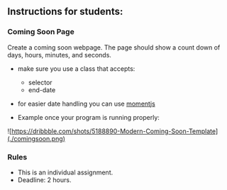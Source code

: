 ## Instructions for students:

### Coming Soon Page

Create a coming soon webpage. The page should show a count down of days, hours, minutes, and seconds. 

  - make sure you use a class that accepts:
    - selector
    - end-date
- for easier date handling you can use [momentjs](https://momentjs.com)

-  Example once your program is running properly:

 
 ![https://dribbble.com/shots/5188890-Modern-Coming-Soon-Template](./comingsoon.png)




### Rules

-   This is an individual assignment.
-   Deadline: 2 hours.

